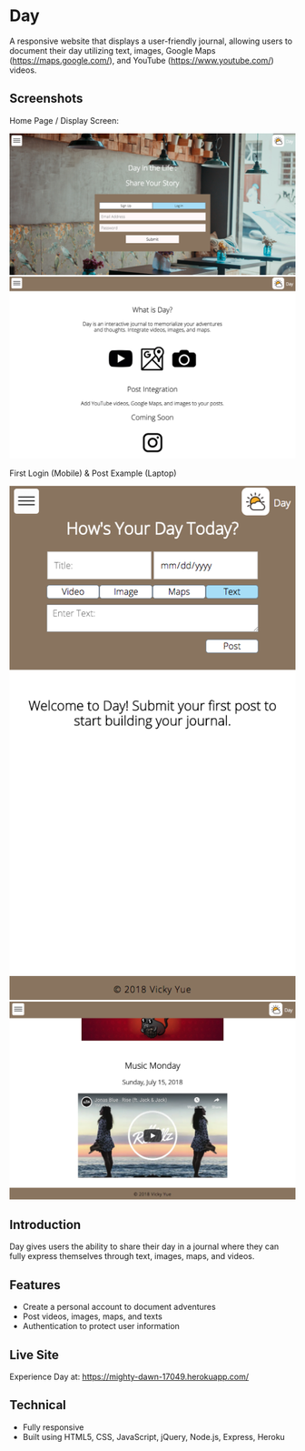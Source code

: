 # Day
A responsive website that displays a user-friendly journal, allowing users to document their day utilizing text, images, Google Maps (https://maps.google.com/), and YouTube (https://www.youtube.com/) videos.

## Screenshots
Home Page / Display Screen:

![Day Homepage Part 1](/public/images/homepage-1.png)
![Day Homepage Part 2](/public/images/homepage-2.png)

First Login (Mobile) & Post Example (Laptop)

![Day First Login](/public/images/first-login.png)
![Day Desktop Post Example](/public/images/posts-desktop.png)

## Introduction
Day gives users the ability to share their day in a journal where they can fully express themselves through text, images, maps, and videos.

## Features
* Create a personal account to document adventures
* Post videos, images, maps, and texts
* Authentication to protect user information

## Live Site
Experience Day at: https://mighty-dawn-17049.herokuapp.com/

## Technical
* Fully responsive
* Built using HTML5, CSS, JavaScript, jQuery, Node.js, Express, Heroku
